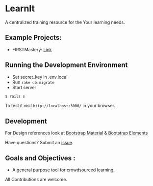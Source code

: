 LearnIt
============

A centralized training resource for the Your learning needs.

## Example Projects:
* FIRSTMastery: [Link](http://github.com/wilfriede/firstmastery/)

Running the Development Environment
-----------------------------------
* Set secret_key in .env.local
* Run ```rake db:migrate```
* Start server
```bash
$ rails s
```

To test it visit `http://localhost:3000/` in your browser.

Development
-----------
For Design references look at [Bootstrap Material](https://github.com/FezVrasta/bootstrap-material-design#getting-started) & [Bootstrap Elements](http://fezvrasta.github.io/bootstrap-material-design/bootstrap-elements.html)

Have questions? Submit an [issue](https://github.com/wilfriedE/LearnIt/issues/new).

Goals and Objectives :
---------------------
* A general purpose tool for crowdsourced learning.

All Contributions are welcome.
